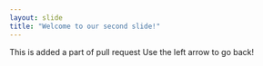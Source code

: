 ```yaml
---
layout: slide
title: "Welcome to our second slide!"
---
```

This is added a part of pull request
Use the left arrow to go back!
